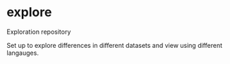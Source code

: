 # explore
Exploration repository

Set up to explore differences in different datasets and view using different langauges.

